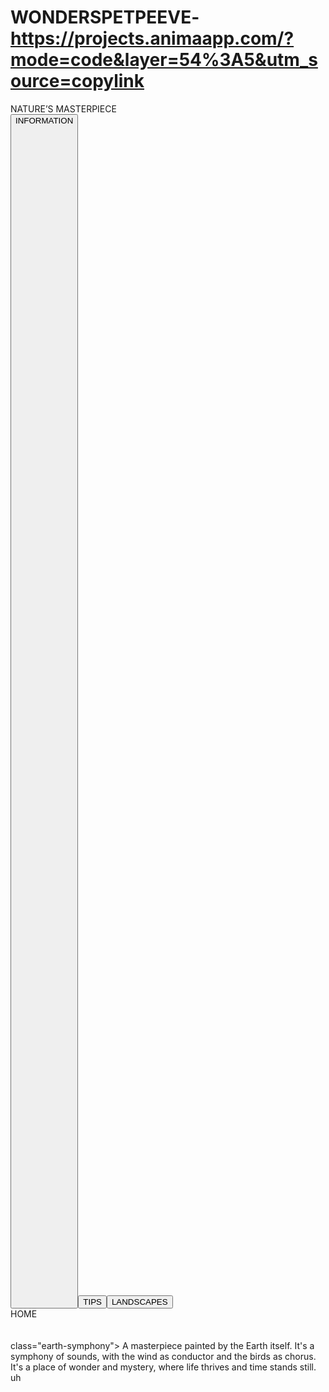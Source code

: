 # WONDERSPETPEEVE- https://projects.animaapp.com/?mode=code&layer=54%3A5&utm_source=copylink
<!DOCTYPE html>
<html lang="en">
  <head>
    <meta charset="UTF-8" />
    <meta name="viewport" content="width=device-width, initial-scale=1.0" />
    <title WONDERSPETPEEVE </title>
    <link rel="stylesheet" href="https://fonts.googleapis.com/css2?family=Myanmar+Sans+Pro:wght@400&display=swap" />
<link rel="stylesheet" href="https://fonts.googleapis.com/css2?family=Mystery+Quest:wght@400&display=swap" />
<link rel="stylesheet" href="https://fonts.googleapis.com/css2?family=Henny+Penny:wght@400&display=swap" />
    <link rel="stylesheet" href="index.css" />
  </head>
  <body>
    <div class="main-container">
      <div class="rectangle"></div>
      <div class="natures-masterpiece">
        <span class="natures">NATURE’S</span><span class="empty"> </span
        ><span class="masterpiece">MASTERPIECE</span>
      </div>
      <div class="this-one"></div>
      <div class="sidebar">
        <button class="rectangle-1">
          <span class="information">INFORMATION </span></button
        ><button class="rectangle-button"><span class="tips"> TIPS</span></button
        ><button class="rectangle-button-2">
          <span class="landscapes">LANDSCAPES</span>
        </button>
      </div>
      <div class="rectangle-3">
        <span class="world-of-secrets"
          >A world of secrets, waiting to be unveiled</span>
      </div>
    </div>
  </body>
</html>
<a href="./page2.html">Go to Page 2</a>
<!DOCTYPE html>
<html lang="en">
  <head>
    <meta charset="UTF-8" />
    <meta name="viewport" content="width=device-width, initial-scale=1.0" />
    <link rel="stylesheet" href="https://fonts.googleapis.com/css2?family=Mystery+Quest:wght@400&display=swap" />
<link rel="stylesheet" href="https://fonts.googleapis.com/css2?family=Myanmar+Sans+Pro:wght@400&display=swap" />
<link rel="stylesheet" href="https://fonts.googleapis.com/css2?family=Hepta+Slab:wght@400&display=swap" />
<link rel="stylesheet" href="https://fonts.googleapis.com/css2?family=IM+FELL+French+Canon+SC:wght@400&display=swap" />
<link rel="stylesheet" href="https://fonts.googleapis.com/css2?family=Henny+Penny:wght@400&display=swap" />
    <link rel="stylesheet" href="index.css" />
  </head>
  <body>
    <div class="main-container">
      <div class="rectangle"></div>
      <div class="natures-masterpiece">
        <span class="natures">NATURE’S</span><span class="empty"> </span
        ><span class="masterpiece">MASTERPIECE</span>
      </div>
      <div class="st-pic-figma"></div>
      <div class="sidebar">
        <button class="rectangle-1">
          <span class="information-2">INFORMATION</span></button
        ><button class="rectangle-3"><span class="tips"> TIPS</span></button
        ><button class="rectangle-button">
          <span class="landscapes-span">LANDSCAPES</span>
        </button>
        <div class="star-div"><span class="home-span">HOME</span></div>
        <button class="ellipse-button"></button
        ><span class="more-information-span">More information </span>
      </div>
      <div class="rectangle-4">
        <span class="natures-masterpiece-5"
          >Nature's masterpiece refers to the incredible creations of the
          natural world that leave us in awe, from breathtaking landscapes to
          unique plants and animals. These wonders show off the beauty, power,
          and creativity of nature, like the towering Mount Everest, the
          colorful Aurora Borealis, or the intricate patterns of a snowflake.
          They remind us of how diverse and magnificent our planet is, from the
          vast coral reefs to the tiniest bioluminescent organisms. These
          masterpieces aren't just visually stunning; they also play vital roles
          in maintaining Earth's balance and ecosystems. They're a reminder to
          appreciate and protect the natural world for future generations to
          experience.
        </span
          >
      </div
        >
      <div class="nature"></div>
      <span class="grand-masterpiece"
        >Nature is the grand masterpiece of the Earth, a world where
        everything—from the tiniest ant to the tallest tree—has a role to play.
        It's the wind that whispers through the leaves, the rain that nourishes
        the soil, and the sun that paints the sky at dawn. Nature is a delicate
        dance of life and balance, where animals roam, rivers ow, and owers
        bloom in harmony.</span
                           >
      <span class="beautiful-world"
        >We are part of this beautiful world, connected to it in ways both
        simple and profound. When we care for nature, we protect the magic that
        sustains us all.</span
      >
    </div>
      <div class="sidebar-6">
        <button class="ellipse"></button><span class="back">Back</span>
      </div>
  </body>
</html>
<a href="./page2.html">Go to Page 3</a>
    <!DOCTYPE html>
<html lang="en">
  <head>
    <meta charset="UTF-8" />
    <meta name="viewport" content="width=device-width, initial-scale=1.0" />
    <link rel="stylesheet" href="https://fonts.googleapis.com/css2?family=Myanmar+Sans+Pro:wght@400&display=swap" />
<link rel="stylesheet" href="https://fonts.googleapis.com/css2?family=Mystery+Quest:wght@400&display=swap" />
<link rel="stylesheet" href="https://fonts.googleapis.com/css2?family=Henny+Penny:wght@400&display=swap" />
<link rel="stylesheet" href="https://fonts.googleapis.com/css2?family=Hepta+Slab:wght@400&display=swap" />
<link rel="stylesheet" href="https://fonts.googleapis.com/css2?family=Jacques+Francois+Shadow:wght@400&display=swap" />
    <link rel="stylesheet" href="index.css" />
  </head>
  <body>
    <div class="main-container">
      <span class="take-action"
        >Caring for nature is essential for a healthy planet and a sustainable future.
</span
      >
      <div class="rectangle-1"></div>
      <div class="natures-masterpiece">
        <span class="natures">NATURE’S</span><span class="empty"> </span
        ><span class="masterpiece">MASTERPIECE</span>
      </div>
      <div class="image"></div>
      <div class="sidebar">
        <button class="rectangle-button">
          <span class="information-span">INFORMATION</span></button
        ><button class="rectangle-button-2">
          <span class="tips-span">TIPS</span></button
        ><button class="rectangle-button-3">
          <span class="landscapes-span">LANDSCAPES</span>
        </button>
        <div class="star"><span class="home">HOME</span></div>
        <button class="ellipse-4"></button
        ><span class="simple-tips">Simple Tips:</span>
      </div>
      <div class="rectangle-5"></div>
      <span class="textbox"
>Take action to protect the environment and our ecosystems!
      </span>
    <div class="reduce-waste"
        >Reduce your waste: Use reusable bags, water bottles, and containers.
        Recycle whenever possible and compost food scraps.<br />Conserve
        water: Take shorter showers, fix leaks promptly, and water your lawn
        efficiently.<br />Plant trees: Trees absorb carbon dioxide and provide
        oxygen. Plant a tree in your yard or support tree-planting
        initiatives.<br />Reduce your carbon footprint: Walk, bike, or use
        public transportation whenever possible.<br />Educate yourself and
        others: Learn about environmental issues and share your knowledge with
        friends and family.</div
      >
      <div class="images-removebg-preview"></div>
    </div>
          <div class="rectangle">
        <button class="ellipse"></button><span class="back">Back</span>
      </div>
  </body>
</html>
<a href="./page2.html">Go to Page 4</a>
<!DOCTYPE html>
<html lang="en">
  <head>
    <meta charset="UTF-8" />
    <meta name="viewport" content="width=device-width, initial-scale=1.0" />
    <title>Generated by Codia AI</title>
    <link rel="stylesheet" href="https://fonts.googleapis.com/css2?family=Myanmar+Sans+Pro:wght@400&display=swap" />
<link rel="stylesheet" href="https://fonts.googleapis.com/css2?family=Mystery+Quest:wght@400&display=swap" />
<link rel="stylesheet" href="https://fonts.googleapis.com/css2?family=Hepta+Slab:wght@400&display=swap" />
<link rel="stylesheet" href="https://fonts.googleapis.com/css2?family=Henny+Penny:wght@400&display=swap" />
    <link rel="stylesheet" href="index.css" />
  </head>
  <body>
    <div class="main-container">
      <div class="rectangle"></div>
      <div class="natures-masterpiece">
        <span class="natures">NATURE’S</span><span class="empty"> </span
        ><span class="masterpiece">MASTERPIECE</span>
      </div>
      <div class="image"></div>
      <div class="sidebar">
        <button class="rectangle-1">
          <span class="information"
            >INFORMATION<br /><br /><br /><br /><br /><br /><br /><br /><br /><br /><br /><br /><br /><br /><br /><br /><br /><br /><br /><br /><br /><br /><br /><br /><br /><br /><br /><br /><br /><br /><br /><br /><br /><br /><br /><br /><br /><br /><br /><br /><br /><br /><br /><br /><br /><br /><br /><br /><br /><br /><br /><br /><br /><br /><br /><br /><br /><br /><br /><br /><br /><br /><br /><br /><br /><br /><br /><br /><br /><br /><br /><br /><br /><br /><br /><br /><br /><br /><br /><br /><br /><br /><br /><br /><br /><br /><br /><br /><br /><br /><br /><br /><br /><br /><br /><br /><br /><br /><br /><br /><br /><br /><br /><br /><br /><br /><br /><br /><br /><br /><br /><br /><br /><br /><br /><br /><br /><br /><br /><br /><br /><br /><br /><br /><br /><br /><br
          /></span></button
        ><button class="rectangle-button"><span class="tips">TIPS</span></button
        ><button class="rectangle-button-2">
          <span class="landscapes">LANDSCAPES</span>
        </button>
        <div class="star"><span class="home">HOME</span></div>
        <span class="text"><br /><br /></span>
      </div>
       <div class="rectangle-3">
        <span class="earth-symphony"
          > class="earth-symphony"> A masterpiece painted by the Earth itself. It's a symphony of sounds,
          with the wind as conductor and the birds as chorus. It's a place of
          wonder and mystery, where life thrives and time stands still.
        </span
          >
         uh
      </div
        >
    </div>
  </body>
</html>


